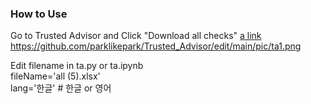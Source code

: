 ### How to Use
Go to Trusted Advisor and Click "Download all checks"
[a link](https://github.com/user/repo/parklikepark/Trusted_Advisor/pic/pic/ta1.png)
https://github.com/parklikepark/Trusted_Advisor/edit/main/pic/ta1.png

Edit filename in ta.py or ta.ipynb<br>
   fileName='all (5).xlsx'<br>
   lang='한글' # 한글 or 영어

  
